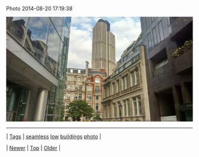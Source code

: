 <!--
title: Photo 2014-08-20 17
date: 2020-06-28T15:27:00.370Z
tags: seamless, low, buildings, photo
-->


Photo 2014-08-20 17:19:38

![](95293540682-0.jpg)

<!--BOTTOM-POST-NAVIGATION-->
---

| [Tags](tags.md) | [seamless](tag-seamless.md) [low](tag-low.md) [buildings](tag-buildings.md) [photo](tag-photo.md) |

| [Newer](95266612015.md) | [Top](index.md) | [Older](95295040017.md) |